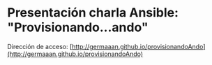 # Presentación charla Ansible: "Provisionando...ando"
Dirección de acceso: [http://germaaan.github.io/provisionandoAndo](http://germaaan.github.io/provisionandoAndo)
